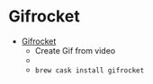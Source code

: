 # Gifrocket
- [Gifrocket](https://www.gifrocket.com/)
  -  Create Gif from video
  - 
  - `brew cask install gifrocket`

